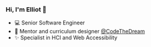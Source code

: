 ### Hi, I'm Elliot 👋

- 💻 Senior Software Engineer
- 🌱 Mentor and curriculum designer [@CodeTheDream](https://github.com/Code-the-Dream-Students)
- ✨ Specialist in HCI and Web Accessibility
